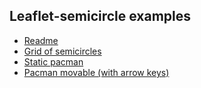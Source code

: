 Leaflet-semicircle examples
---------------------------

 - [Readme](README.md)
 - [Grid of semicircles](example-semicircle.html)
 - [Static pacman](example-semicircle-pacman.html)
 - [Pacman movable (with arrow keys)](pacman/)
